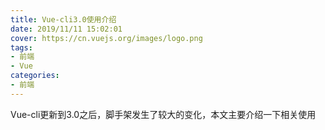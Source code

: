 ```yaml
---
title: Vue-cli3.0使用介绍
date: 2019/11/11 15:02:01
cover: https://cn.vuejs.org/images/logo.png
tags: 
- 前端
- Vue
categories: 
- 前端
---
```


Vue-cli更新到3.0之后，脚手架发生了较大的变化，本文主要介绍一下相关使用
<!--more-->
